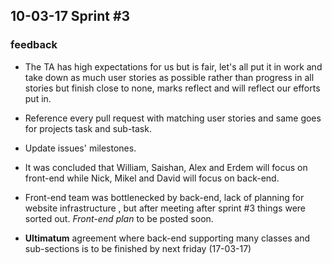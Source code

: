 ## 10-03-17 Sprint #3

### feedback
- The TA has high expectations for us but is fair, let's all put it in work and take down as much user stories 
	as possible rather than progress in all stories but finish close to none, marks reflect and will reflect our 
	efforts put in.

- Reference every pull request with matching user stories and same goes for projects task and sub-task.

- Update issues' milestones. 

- It was concluded that William, Saishan, Alex and Erdem will focus on front-end while Nick, Mikel 
	and David will focus on back-end.

- Front-end team was bottlenecked by back-end, lack of planning for website infrastructure , but after 
	meeting after sprint #3 things were sorted out. *Front-end plan* to be posted soon.

- **Ultimatum** agreement where back-end supporting many classes and sub-sections is to be finished by next friday
	(17-03-17)

